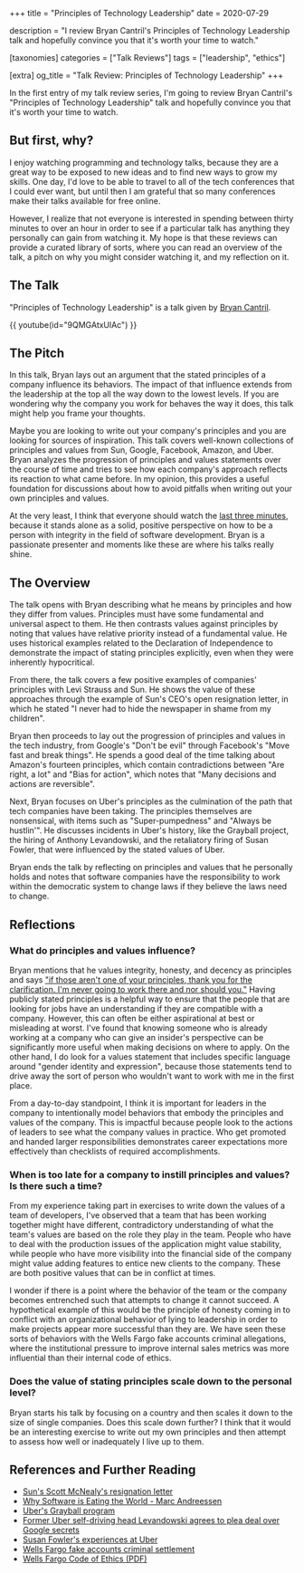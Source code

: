 +++
title = "Principles of Technology Leadership"
date = 2020-07-29

description = "I review Bryan Cantril's Principles of Technology Leadership talk and hopefully convince you that it's worth your time to watch."

[taxonomies]
categories = ["Talk Reviews"]
tags = ["leadership", "ethics"]

[extra]
og_title = "Talk Review: Principles of Technology Leadership"
+++

In the first entry of my talk review series, I'm going to review Bryan Cantril's "Principles of Technology Leadership" talk and hopefully convince you that it's worth your time to watch.

<!-- more -->

## But first, why?

I enjoy watching programming and technology talks, because they are a great way to be exposed to new ideas and to find new ways to grow my skills. One day, I'd love to be able to travel to all of the tech conferences that I could ever want, but until then I am grateful that so many conferences make their talks available for free online.

However, I realize that not everyone is interested in spending between thirty minutes to over an hour in order to see if a particular talk has anything they personally can gain from watching it. My hope is that these reviews can provide a curated library of sorts, where you can read an overview of the talk, a pitch on why you might consider watching it, and my reflection on it.

## The Talk

"Principles of Technology Leadership" is a talk given by [Bryan Cantril](https://twitter.com/bcantril).

{{ youtube(id="9QMGAtxUlAc") }}

## The Pitch

In this talk, Bryan lays out an argument that the stated principles of a company influence its behaviors. The impact of that influence extends from the leadership at the top all the way down to the lowest levels. If you are wondering why the company you work for behaves the way it does, this talk might help you frame your thoughts.

Maybe you are looking to write out your company's principles and you are looking for sources of inspiration. This talk covers well-known collections of principles and values from Sun, Google, Facebook, Amazon, and Uber. Bryan analyzes the progression of principles and values statements over the course of time and tries to see how each company's approach reflects its reaction to what came before. In my opinion, this provides a useful foundation for discussions about how to avoid pitfalls when writing out your own principles and values.

At the very least, I think that everyone should watch the [last three minutes](https://youtu.be/9QMGAtxUlAc?t=2905), because it stands alone as a solid, positive perspective on how to be a person with integrity in the field of software development. Bryan is a passionate presenter and moments like these are where his talks really shine.

## The Overview

The talk opens with Bryan describing what he means by principles and how they differ from values. Principles must have some fundamental and universal aspect to them. He then contrasts values against principles by noting that values have relative priority instead of a fundamental value. He uses historical examples related to the Declaration of Independence to demonstrate the impact of stating principles explicitly, even when they were inherently hypocritical.

From there, the talk covers a few positive examples of companies' principles with Levi Strauss and Sun. He shows the value of these approaches through the example of Sun's CEO's open resignation letter, in which he stated "I never had to hide the newspaper in shame from my children".

Bryan then proceeds to lay out the progression of principles and values in the tech industry, from Google's "Don't be evil" through Facebook's "Move fast and break things". He spends a good deal of the time talking about Amazon's fourteen principles, which contain contradictions between "Are right, a lot" and "Bias for action", which notes that "Many decisions and actions are reversible".

Next, Bryan focuses on Uber's principles as the culmination of the path that tech companies have been taking. The principles themselves are nonsensical, with items such as "Super-pumpedness" and "Always be hustlin'". He discusses incidents in Uber's history, like the Grayball project, the hiring of Anthony Levandowski, and the retaliatory firing of Susan Fowler, that were influenced by the stated values of Uber.

Bryan ends the talk by reflecting on principles and values that he personally holds and notes that software companies have the responsibility to work within the democratic system to change laws if they believe the laws need to change.

## Reflections

### What do principles and values influence?

Bryan mentions that he values integrity, honesty, and decency as principles and says ["if those aren't one of your principles, thank you for the clarification. I'm never going to work there and nor should you."](https://youtu.be/9QMGAtxUlAc?t=2010) Having publicly stated principles is a helpful way to ensure that the people that are looking for jobs have an understanding if they are compatible with a company. However, this can often be either aspirational at best or misleading at worst. I've found that knowing someone who is already working at a company who can give an insider's perspective can be significantly more useful when making decisions on where to apply. On the other hand, I do look for a values statement that includes specific language around "gender identity and expression", because those statements tend to drive away the sort of person who wouldn't want to work with me in the first place.

From a day-to-day standpoint, I think it is important for leaders in the company to intentionally model behaviors that embody the principles and values of the company. This is impactful because people look to the actions of leaders to see what the company values in practice. Who get promoted and handed larger responsibilities demonstrates career expectations more effectively than checklists of required accomplishments.

### When is too late for a company to instill principles and values? Is there such a time?

From my experience taking part in exercises to write down the values of a team of developers, I've observed that a team that has been working together might have different, contradictory understanding of what the team's values are based on the role they play in the team. People who have to deal with the production issues of the application might value stability, while people who have more visibility into the financial side of the company might value adding features to entice new clients to the company. These are both positive values that can be in conflict at times.

I wonder if there is a point where the behavior of the team or the company becomes entrenched such that attempts to change it cannot succeed. A hypothetical example of this would be the principle of honesty coming in to conflict with an organizational behavior of lying to leadership in order to make projects appear more successful than they are. We have seen these sorts of behaviors with the Wells Fargo fake accounts criminal allegations, where the institutional pressure to improve internal sales metrics was more influential than their internal code of ethics.

### Does the value of stating principles scale down to the personal level?

Bryan starts his talk by focusing on a country and then scales it down to the size of single companies. Does this scale down further? I think that it would be an interesting exercise to write out my own principles and then attempt to assess how well or inadequately I live up to them.

## References and Further Reading

* [Sun's Scott McNealy's resignation letter](https://web.archive.org/web/20110922055559/http://news.cnet.com/8301-30685_3-20000017-264.html)
* [Why Software is Eating the World - Marc Andreessen](https://www.wsj.com./articles/SB10001424053111903480904576512250915629460)
* [Uber's Grayball program](https://www.nytimes.com/2017/03/03/technology/uber-greyball-program-evade-authorities.html)
* [Former Uber self-driving head Levandowski agrees to plea deal over Google secrets](https://www.reuters.com/article/us-uber-autonomous-levandowski-idUSKBN21646I)
* [Susan Fowler's experiences at Uber](https://www.susanjfowler.com/blog/2017/2/19/reflecting-on-one-very-strange-year-at-uber)
* [Wells Fargo fake accounts criminal settlement](https://www.nbcnews.com/news/all/wells-fargo-pay-3-billion-over-fake-account-scandal-n1140541)
* [Wells Fargo Code of Ethics (PDF)](https://www08.wellsfargomedia.com/assets/pdf/about/corporate/code-of-ethics.pdf)

